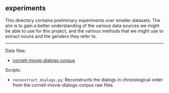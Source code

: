 experiments
-----------

This directory contains preliminary experiments over smaller
datasets. The aim is to gain a better understanding of the various
data sources we might be able to use for this project, and the various
methods that we might use to extract nouns and the genders they refer
to.

---

Data files:

  * [cornell-movie-dialogs-corpus](http://www.cs.cornell.edu/~cristian/Cornell_Movie-Dialogs_Corpus.html)

Scripts:

  * `reconstruct_dialogs.py`: Reconstructs the dialogs in
    chronological order from the cornell-movie-dialogs-corpus raw
    files.
